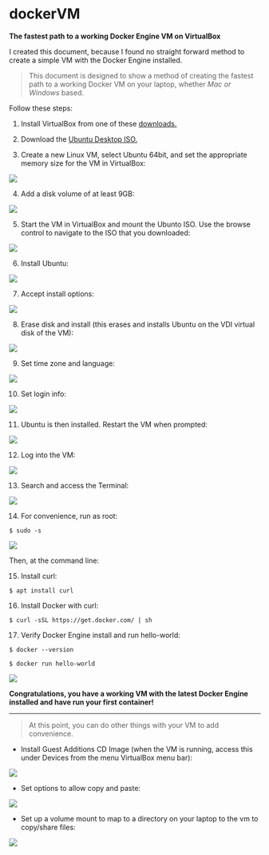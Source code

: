 # dockerVM

**The fastest path to a working Docker Engine VM on VirtualBox**

I created this document, because I found no straight forward method to create a simple VM with the Docker Engine installed.

> This document is designed to show a method of creating the fastest path to a working Docker VM on your laptop, whether *Mac or Windows* based.

Follow these steps:

1. Install VirtualBox from one of these [downloads.](http://www.oracle.com/technetwork/server-storage/virtualbox/downloads/index.html)

2. Download the [Ubuntu Desktop ISO.](https://www.ubuntu.com/download/desktop)

3. Create a new Linux VM, select Ubuntu 64bit, and set the appropriate memory size for the VM in VirtualBox:

<img src=images/2017-03-21_08-58-53.jpg />

4. Add a disk volume of at least 9GB:

<img src=images/2017-03-21_08-59-04.jpg />

5. Start the VM in VirtualBox and mount the Ubunto ISO.  Use the browse control to navigate to the ISO that you downloaded:

<img src=images/2017-03-21_09-01-18new.jpg />

6. Install Ubuntu:

<img src=images/2017-03-21_09-02-18.jpg />

7. Accept install options:

<img src=images/2017-03-21_09-02-34.jpg />

8. Erase disk and install (this erases and installs Ubuntu on the VDI virtual disk of the VM):

<img src=images/2017-03-21_09-03-15.jpg />

9. Set time zone and language:

<img src=images/2017-03-21_09-03-31.jpg />

10. Set login info:

<img src=images/2017-03-21_09-04-38.jpg />

11. Ubuntu is then installed.  Restart the VM when prompted:

<img src=images/2017-03-21_09-11-37.jpg />

12. Log into the VM:

<img src=images/2017-03-21_09-12-57.jpg />

13. Search and access the Terminal:

<img src=images/2017-03-21_09-13-53.jpg />

14. For convenience, run as root:

```
$ sudo -s
```

<img src=images/2017-03-21_09-14-23.jpg />

Then, at the command line:

15. Install curl:

```
$ apt install curl
```

16. Install Docker with curl:

```
$ curl -sSL https://get.docker.com/ | sh
```

17. Verify Docker Engine install and run hello-world:

```
$ docker --version
```

```
$ docker run hello-world
```

<img src=images/2017-03-21_09-23-52.jpg />


**Congratulations, you have a working VM with the latest Docker Engine installed and have run your first container!**

***

> At this point, you can do other things with your VM to add convenience.

* Install Guest Additions CD Image (when the VM is running, access this under Devices from the menu VirtualBox menu bar):

<img src=images/2017-03-21_09-26-21.jpg />

* Set options to allow copy and paste:

<img src=images/2017-03-21_09-27-33.jpg />

* Set up a volume mount to map to a directory on your laptop to the vm to copy/share files:

<img src=images/2017-03-21_13-06-38.jpg />


